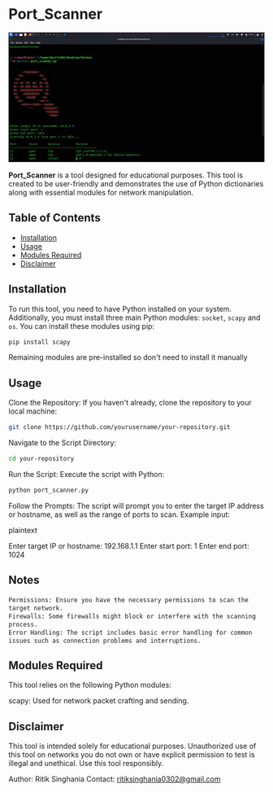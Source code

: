 # Port_Scanner
![Port_Scanner Landing Page](https://github.com/Ritik0302/Port_Scanner/blob/main/Screenshot_2024-08-23_21_19_34.jpg?raw=true)


**Port_Scanner** is a tool designed for educational purposes. This tool is created to be user-friendly and demonstrates the use of Python dictionaries along with essential modules for network manipulation.

## Table of Contents
- [Installation](#installation)
- [Usage](#usage)
- [Modules Required](#modules-required)
- [Disclaimer](#disclaimer)

## Installation

To run this tool, you need to have Python installed on your system. Additionally, you must install three main Python modules: `socket`, `scapy` and `os`. You can install these modules using pip:

```sh
pip install scapy
```
Remaining modules are pre-installed so don't need to install it manually

## Usage

Clone the Repository: If you haven't already, clone the repository to your local machine:
```sh
git clone https://github.com/yourusername/your-repository.git
```

Navigate to the Script Directory:
```sh
cd your-repository
```
Run the Script: Execute the script with Python:
```sh
python port_scanner.py
```
Follow the Prompts: The script will prompt you to enter the target IP address or hostname, as well as the range of ports to scan. Example input:

plaintext

Enter target IP or hostname: 192.168.1.1
Enter start port: 1
Enter end port: 1024

## Notes
    Permissions: Ensure you have the necessary permissions to scan the target network.
    Firewalls: Some firewalls might block or interfere with the scanning process.
    Error Handling: The script includes basic error handling for common issues such as connection problems and interruptions.

## Modules Required
This tool relies on the following Python modules:

scapy: Used for network packet crafting and sending.

## Disclaimer
This tool is intended solely for educational purposes. Unauthorized use of this tool on networks you do not own or have explicit permission to test is illegal and unethical. Use this tool responsibly.

Author: Ritik Singhania
Contact: ritiksinghania0302@gmail.com
